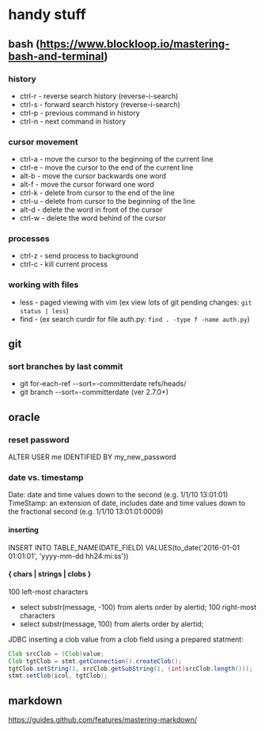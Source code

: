 # handy stuff

## bash (https://www.blockloop.io/mastering-bash-and-terminal)

### history
* ctrl-r - reverse search history (reverse-i-search)
* ctrl-s - forward search history (reverse-i-search)
* ctrl-p - previous command in history
* ctrl-n - next command in history

### cursor movement
* ctrl-a - move the cursor to the beginning of the current line
* ctrl-e - move the cursor to the end of the current line
* alt-b  - move the cursor backwards one word
* alt-f  - move the cursor forward one word
* ctrl-k - delete from cursor to the end of the line
* ctrl-u - delete from cursor to the beginning of the line
* alt-d  - delete the word in front of the cursor
* ctrl-w - delete the word behind of the cursor

### processes
* ctrl-z - send process to background
* ctrl-c - kill current process

### working with files
* less - paged viewing with vim (ex view lots of git pending changes: `git status | less`)
* find - (ex search curdir for file auth.py: `find . -type f -name auth.py`)

## git
### sort branches by last commit

* git for-each-ref --sort=-committerdate refs/heads/
* git branch --sort=-committerdate    (ver 2.7.0+)

## oracle
### reset password
ALTER USER me IDENTIFIED BY my_new_password

### date vs. timestamp
Date: date and time values down to the second (e.g. 1/1/10 13:01:01)
TimeStamp: an extension of date, includes date and time values down to the fractional second (e.g. 1/1/10 13:01:01:0009)

#### inserting
INSERT INTO TABLE_NAME(DATE_FIELD)
VALUES(to_date('2016-01-01 01:01:01', 'yyyy-mm-dd hh24:mi:ss'))

#### { chars | strings | clobs }
100 left-most characters
* select substr(message, -100) from alerts order by alertid;
100 right-most characters
* select substr(message, 100) from alerts order by alertid;

JDBC inserting a clob value from a clob field using a prepared statment:
```java
Clob srcClob = (Clob)value;
Clob tgtClob = stmt.getConnection().createClob();
tgtClob.setString(1, srcClob.getSubString(1, (int)srcClob.length()));
stmt.setClob(icol, tgtClob);
```


## markdown
https://guides.github.com/features/mastering-markdown/

